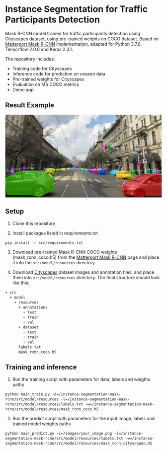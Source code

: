 # Instance Segmentation for Traffic Participants Detection

Mask R-CNN model trained for traffic participants detection using Cityscapes dataset, using pre-trained weights on COCO dataset. Based on [Matterport Mask R-CNN](https://github.com/matterport/Mask_RCNN) implementation, adapted for Python 3.7.0, Tensorflow 2.0.0 and Keras 2.3.1.

The repository includes:
- Training code for Cityscapes
- Inference code for prediction on unseen data
- Pre-trained weights for Cityscapes
- Evaluation on MS COCO metrics
- Demo app 

## Result Example
![Instance Segmentation Sample](samples/sample.png)

## Setup
1. Clone this repository

2. Install packages listed in requirements.txt

```
pip install -r src/requirements.txt
```

3. Download pre-trained Mask R-CNN COCO weights (mask_rcnn_coco.h5) from the [Matterport Mask R-CNN](https://github.com/matterport/Mask_RCNN/releases/download/v2.0/mask_rcnn_coco.h5) page and place it into the `src/model/resources` directory.

4. Download [Cityscapes](https://www.cityscapes-dataset.com/downloads/) dataset images and annotation files, and place them into `src/model/resources` directory. The final structure should look like this:
```
+ src
  + model
    + resources
      + annotations
        + test
        + train
        + val
      + dataset
        + test
        + train
        + val
      labels.txt
      mask_rcnn_coco.h5
```

## Training and inference
1. Run the training script with parameters for data, labels and weights paths
```
python main_train.py -d=/instance-segmentation-mask-rcnn/src/model/resources -l=/instance-segmentation-mask-rcnn/src/model/resources/labels.txt -w=/instance-segmentation-mask-rcnn/src/model/resources/mask_rcnn_coco.h5
```

2. Run the predict script with parameters for the input image, labels and trained model weights paths
```
python main_predict.py -i=/images/your_image.png -l=/instance-segmentation-mask-rcnn/src/model/resources/labels.txt -w=/instance-segmentation-mask-rcnn/src/model/resources/mask_rcnn_cityscapes.h5
```

